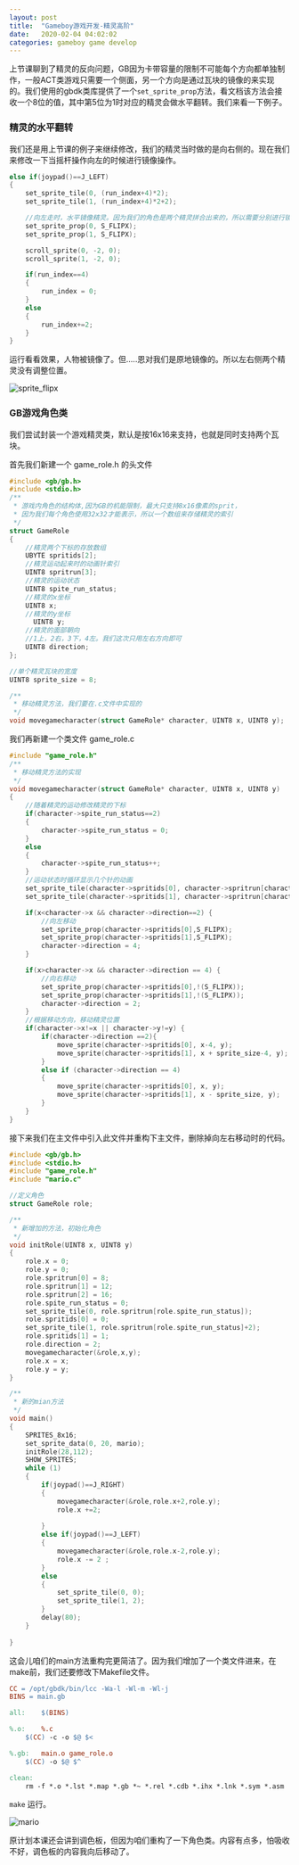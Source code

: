 ```yaml
---
layout: post
title:  "Gameboy游戏开发-精灵高阶"
date:   2020-02-04 04:02:02
categories: gameboy game develop
--- 
```

上节课聊到了精灵的反向问题，GB因为卡带容量的限制不可能每个方向都单独制作，一般ACT类游戏只需要一个侧面，另一个方向是通过瓦块的镜像的来实现的。我们使用的gbdk类库提供了一个`set_sprite_prop`方法，看文档该方法会接收一个8位的值，其中第5位为1时对应的精灵会做水平翻转。我们来看一下例子。

### 精灵的水平翻转
我们还是用上节课的例子来继续修改，我们的精灵当时做的是向右侧的。现在我们来修改一下当摇杆操作向左的时候进行镜像操作。
~~~ c
else if(joypad()==J_LEFT)
{
    set_sprite_tile(0, (run_index+4)*2);
    set_sprite_tile(1, (run_index+4)*2+2);

    //向左走时，水平镜像精灵。因为我们的角色是两个精灵拼合出来的，所以需要分别进行镜像。
    set_sprite_prop(0, S_FLIPX);
    set_sprite_prop(1, S_FLIPX);

    scroll_sprite(0, -2, 0);
    scroll_sprite(1, -2, 0);

    if(run_index==4)
    {
        run_index = 0;
    }
    else
    {
        run_index+=2;
    }
}
~~~

运行看看效果，人物被镜像了。但.....恩对我们是原地镜像的。所以左右侧两个精灵没有调整位置。

![sprite_flipx](//blog.guohai.org/doc-pic/2020-02/sprite_flipx.png)

### GB游戏角色类

我们尝试封装一个游戏精灵类，默认是按16x16来支持，也就是同时支持两个瓦块。

首先我们新建一个 game_role.h 的头文件

~~~ c
#include <gb/gb.h>
#include <stdio.h>
/**
 * 游戏内角色的结构体,因为GB的机能限制，最大只支持8x16像素的sprit，
 * 因为我们每个角色使用32x32才能表示，所以一个数组来存储精灵的索引
 */
struct GameRole
{
    //精灵两个下标的存放数组
    UBYTE spritids[2];
    //精灵运动起来时的动画针索引
    UINT8 spritrun[3];
    //精灵的运动状态
    UINT8 spite_run_status;
    //精灵的x坐标
    UINT8 x;
    //精灵的y坐标
	  UINT8 y;
    //精灵的面部朝向
    //1上，2右，3下，4左。我们这次只用左右方向即可
    UINT8 direction;
};

//单个精灵瓦块的宽度
UINT8 sprite_size = 8;

/**
 * 移动精灵方法，我们要在.c文件中实现的
 */
void movegamecharacter(struct GameRole* character, UINT8 x, UINT8 y);
~~~

我们再新建一个类文件 game_role.c

~~~ c
#include "game_role.h"
/**
 * 移动精灵方法的实现
 */
void movegamecharacter(struct GameRole* character, UINT8 x, UINT8 y)
{
    //随着精灵的运动修改精灵的下标
    if(character->spite_run_status==2)
    {
        character->spite_run_status = 0;
    }
    else
    {
        character->spite_run_status++;
    }
    //运动状态时循环显示几个针的动画
    set_sprite_tile(character->spritids[0], character->spritrun[character->spite_run_status]);
    set_sprite_tile(character->spritids[1], character->spritrun[character->spite_run_status]+2);

    if(x<character->x && character->direction==2) {
        //向左移动
        set_sprite_prop(character->spritids[0],S_FLIPX);
        set_sprite_prop(character->spritids[1],S_FLIPX);
        character->direction = 4;
    }

    if(x>character->x && character->direction == 4) {
        //向右移动
        set_sprite_prop(character->spritids[0],!(S_FLIPX));
        set_sprite_prop(character->spritids[1],!(S_FLIPX));
        character->direction = 2;
    }
    //根据移动方向，移动精灵位置
    if(character->x!=x || character->y!=y) {
        if(character->direction ==2){
            move_sprite(character->spritids[0], x-4, y);
            move_sprite(character->spritids[1], x + sprite_size-4, y);
        }
        else if (character->direction == 4)
        {
            move_sprite(character->spritids[0], x, y);
            move_sprite(character->spritids[1], x - sprite_size, y);
        }
    }
}

~~~

接下来我们在主文件中引入此文件并重构下主文件，删除掉向左右移动时的代码。

~~~ c
#include <gb/gb.h>
#include <stdio.h>
#include "game_role.h"
#include "mario.c"

//定义角色
struct GameRole role;

/**
 * 新增加的方法，初始化角色
 */
void initRole(UINT8 x, UINT8 y) 
{
    role.x = 0;
    role.y = 0;
    role.spritrun[0] = 8;
    role.spritrun[1] = 12;
    role.spritrun[2] = 16;
    role.spite_run_status = 0;
    set_sprite_tile(0, role.spritrun[role.spite_run_status]);
    role.spritids[0] = 0;
    set_sprite_tile(1, role.spritrun[role.spite_run_status]+2);
    role.spritids[1] = 1;
    role.direction = 2;
    movegamecharacter(&role,x,y);
    role.x = x;
    role.y = y;
}

/**
 * 新的mian方法
 */
void main()
{
    SPRITES_8x16;
    set_sprite_data(0, 20, mario);
    initRole(28,112);
    SHOW_SPRITES;
    while (1)
    {
        if(joypad()==J_RIGHT)
        {
            movegamecharacter(&role,role.x+2,role.y);
            role.x +=2;
            
        }
        else if(joypad()==J_LEFT)
        {
            movegamecharacter(&role,role.x-2,role.y);
            role.x -= 2 ;
        }
        else 
        {
            set_sprite_tile(0, 0);
            set_sprite_tile(1, 2);
        }
        delay(80);
    }
    
}

~~~

这会儿咱们的main方法重构完更简洁了。因为我们增加了一个类文件进来，在make前，我们还要修改下Makefile文件。

~~~ Makefile
CC = /opt/gbdk/bin/lcc -Wa-l -Wl-m -Wl-j
BINS = main.gb

all:	$(BINS)

%.o:	%.c
	$(CC) -c -o $@ $<

%.gb:	main.o game_role.o
	$(CC) -o $@ $^

clean:
	rm -f *.o *.lst *.map *.gb *~ *.rel *.cdb *.ihx *.lnk *.sym *.asm
~~~

`make` 运行。

![mario](//blog.guohai.org/doc-pic/2020-02/ezgif-2-db476b78d9c8.gif)

原计划本课还会讲到调色板，但因为咱们重构了一下角色类。内容有点多，怕吸收不好，调色板的内容我向后移动了。